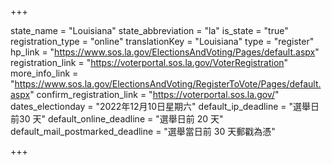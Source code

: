+++

state_name = "Louisiana"
state_abbreviation = "la"
is_state = "true"
registration_type = "online"
translationKey = "Louisiana"
type = "register"
hp_link = "https://www.sos.la.gov/ElectionsAndVoting/Pages/default.aspx"
registration_link = "https://voterportal.sos.la.gov/VoterRegistration"
more_info_link = "https://www.sos.la.gov/ElectionsAndVoting/RegisterToVote/Pages/default.aspx"
confirm_registration_link = "https://voterportal.sos.la.gov/"
dates_electionday = "2022年12月10日星期六"
default_ip_deadline = "選舉日前30 天"
default_online_deadline = "選舉日前 20 天"
default_mail_postmarked_deadline = "選舉當日前 30 天郵戳為憑"

+++